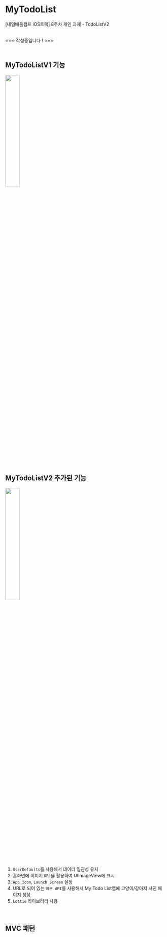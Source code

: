 # MyTodoList
[내일배움캠프 iOS트랙] 8주차 개인 과제 - TodoListV2

<br>⭐️⭐️⭐️ 작성중입니다 ! ⭐️⭐️⭐️
<br><br>

## MyTodoListV1 기능
<img src="https://github.com/LeeJaeheee/MyTodoList/assets/74818845/84861c62-3782-4422-87f4-448f3d0306c7" width="30%">

 <br><br>

 ## MyTodoListV2 추가된 기능
 <img src="https://github.com/LeeJaeheee/MyTodoListV2/assets/74818845/55826948-4340-43b0-9021-3a66d14d37b8" width="30%"><br>

1. `UserDefaults`를 사용해서 데이터 일관성 유지
2. 홈화면에 이미지 `URL`을 활용하여 UIImageView에 표시
3. `App Icon`, `Launch Screen` 설정
4. URL로 되어 있는 `외부 API`를 사용해서 My Todo List앱에 고양이/강아지 사진 페이지 생성
5. `Lottie` 라이브러리 사용

<br>

## MVC 패턴
